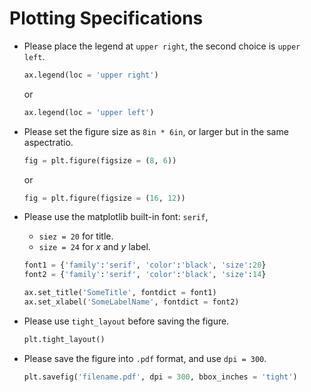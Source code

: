 # Plotting Specifications

- Please place the legend at `upper right`, the second choice is `upper left`.
  ```Python
  ax.legend(loc = 'upper right')
  ```
  or
  ```Python
  ax.legend(loc = 'upper left')
  ```

- Please set the figure size as `8in * 6in`, or larger but in the same aspectratio.

  ```Python
  fig = plt.figure(figsize = (8, 6))
  ```
  or
  ```Python
  fig = plt.figure(figsize = (16, 12))
  ```

- Please use the matplotlib built-in font: `serif`,
  - `siez = 20` for title.
  - `size = 24` for $x$ and $y$ label.

  ```Python
  font1 = {'family':'serif', 'color':'black', 'size':20}
  font2 = {'family':'serif', 'color':'black', 'size':14}

  ax.set_title('SomeTitle', fontdict = font1)
  ax.set_xlabel('SomeLabelName', fontdict = font2)
  ```

- Please use `tight_layout` before saving the figure.
  ```Python
  plt.tight_layout()
  ```

- Please save the figure into `.pdf` format, and use `dpi = 300`.

  ```Python
  plt.savefig('filename.pdf', dpi = 300, bbox_inches = 'tight')
  ```